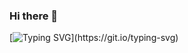 ### Hi there 👋
[![Typing SVG](https://readme-typing-svg.demolab.com/?lines=Welcome!+This+is+Jims+Chacko.)](https://git.io/typing-svg)

<!--
**jimschacko/jimschacko** is a ✨ _special_ ✨ repository because its `README.md` (this file) appears on your GitHub profile.
Here are some ideas to get 

- 🔭 I’m currently worki
- 🌱 I’m currently lear
- 👯 I’m looking to collaborate on
- 🤔 I’m looking for help 
- 💬 Ask me about
- 📫 How to reach me:
- 😄 Pronouns: 
- ⚡ Fun fa
-->
